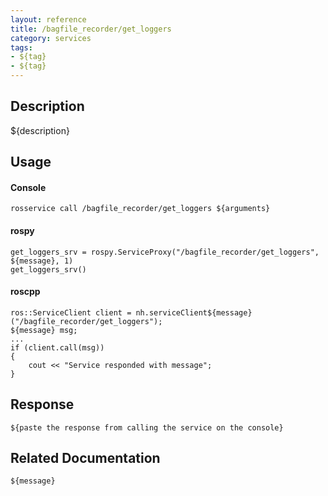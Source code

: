 ```yaml
---
layout: reference
title: /bagfile_recorder/get_loggers
category: services
tags: 
- ${tag} 
- ${tag}
---
```


## Description
${description}

## Usage
#### Console
```
rosservice call /bagfile_recorder/get_loggers ${arguments}
```

#### rospy
```
get_loggers_srv = rospy.ServiceProxy("/bagfile_recorder/get_loggers", ${message}, 1)
get_loggers_srv()
```

#### roscpp
```
ros::ServiceClient client = nh.serviceClient${message}("/bagfile_recorder/get_loggers");
${message} msg;
...
if (client.call(msg))
{
    cout << "Service responded with message";
}
```

## Response
```
${paste the response from calling the service on the console}
```

## Related Documentation
``${message}``